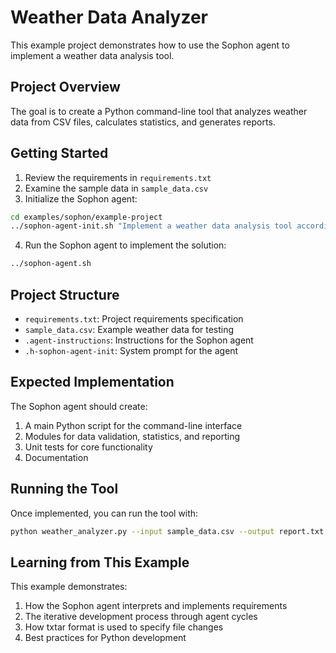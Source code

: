 # Weather Data Analyzer

This example project demonstrates how to use the Sophon agent to implement a weather data analysis tool.

## Project Overview

The goal is to create a Python command-line tool that analyzes weather data from CSV files, calculates statistics, and generates reports.

## Getting Started

1. Review the requirements in `requirements.txt`
2. Examine the sample data in `sample_data.csv`
3. Initialize the Sophon agent:

```bash
cd examples/sophon/example-project
../sophon-agent-init.sh "Implement a weather data analysis tool according to the requirements.txt file"
```

4. Run the Sophon agent to implement the solution:

```bash
../sophon-agent.sh
```

## Project Structure

- `requirements.txt`: Project requirements specification
- `sample_data.csv`: Example weather data for testing
- `.agent-instructions`: Instructions for the Sophon agent
- `.h-sophon-agent-init`: System prompt for the agent

## Expected Implementation

The Sophon agent should create:

1. A main Python script for the command-line interface
2. Modules for data validation, statistics, and reporting
3. Unit tests for core functionality
4. Documentation

## Running the Tool

Once implemented, you can run the tool with:

```bash
python weather_analyzer.py --input sample_data.csv --output report.txt --format text --stats all
```

## Learning from This Example

This example demonstrates:

1. How the Sophon agent interprets and implements requirements
2. The iterative development process through agent cycles
3. How txtar format is used to specify file changes
4. Best practices for Python development